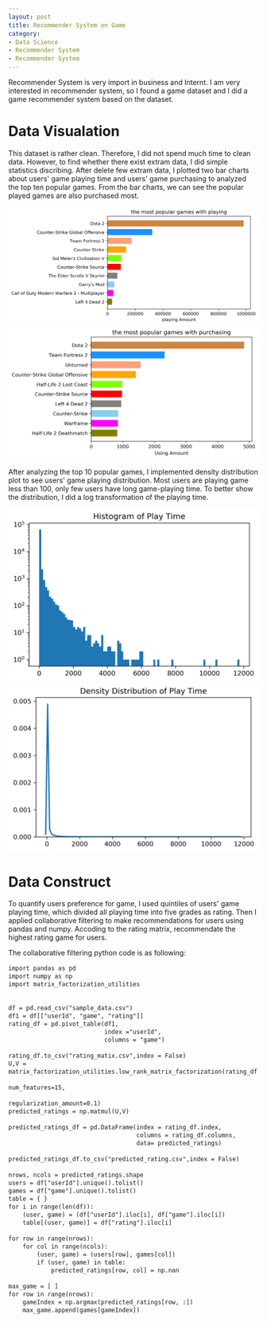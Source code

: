 ```yaml
---
layout: post
title: Recommender System on Game
category:
- Data Science
- Recommender System
- Recommender System
--- 
```


Recommender System is very import in business and Internt. I am very interested in recommender system, so I found a game dataset and I did a game recommender system based on the dataset.

# Data Visualation

This dataset is rather clean. Therefore, I did not spend much time to clean data. However, to find whether there exist extram data, I did simple statistics discribing. After delete few extram data, I plotted two bar charts about users' game playing time and users' game purchasing to analyzed the top ten popular games. From the bar charts, we can see the popular played games are also purchased most.


<img src = "/figures/recommenderSystem/game_play_char.png" alt = "game playing bar chart">
 
<img src = "/figures/recommenderSystem/game_purchase_char.png" alt = "game purchasing bar chart">


After analyzing the top 10 popular games, I implemented density distribution plot to see users' game playing distribution. Most users are playing game less than 100, only few users have long game-playing time. To better show the distribution, I did a log transformation of the playing time.


<img src = "/figures/RecommenderSystem/play_time_histogram.png" alt = "game playing histogram">
 
<img src = "/figures/RecommenderSystem/play_time_density.png" alt = "game playing time density">


# Data Construct
To quantify users preference for game, I used quintiles of users' game playing time, which divided all playing time into five grades as rating. Then I applied collaborative filtering to make recommendations for users using pandas and numpy. Accoding to the rating matrix, recommendate the highest rating game for users.

The collaborative filtering python code is as following:
```
import pandas as pd
import numpy as np
import matrix_factorization_utilities


df = pd.read_csv("sample_data.csv")
df1 = df[["userId", "game", "rating"]]
rating_df = pd.pivot_table(df1,
                           index ="userId",
                           columns = "game")

rating_df.to_csv("rating_matix.csv",index = False)
U,V = matrix_factorization_utilities.low_rank_matrix_factorization(rating_df.as_matrix(),
                                                                 num_features=15,
                                                                 regularization_amount=0.1)
predicted_ratings = np.matmul(U,V)

predicted_ratings_df = pd.DataFrame(index = rating_df.index,
                                    columns = rating_df.columns,
                                    data= predicted_ratings)

predicted_ratings_df.to_csv("predicted_rating.csv",index = False)

nrows, ncols = predicted_ratings.shape
users = df["userId"].unique().tolist()
games = df["game"].unique().tolist()
table = { }
for i in range(len(df)):
    (user, game) = (df["userId"].iloc[i], df["game"].iloc[i])
    table[(user, game)] = df["rating"].iloc[i]
    
for row in range(nrows):
    for col in range(ncols):
        (user, game) = (users[row], games[col])
        if (user, game) in table:
            predicted_ratings[row, col] = np.nan

max_game = [ ]
for row in range(nrows):
    gameIndex = np.argmax(predicted_ratings[row, :])
    max_game.append(games[gameIndex])

```
    


